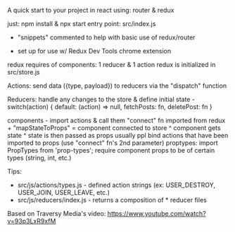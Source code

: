 A quick start to your project in react using: router & redux

just: npm install & npx start
entry point: src/index.js

- "snippets" commented to help with basic use of redux/router

- set up for use w/ Redux Dev Tools chrome extension



redux requires of components: 1 reducer & 1 action
redux is initialized in src/store.js


Actions: send data ({type, payload}) to reducers via the "dispatch" function


Reducers: handle any changes to the store & define initial state
	 - switch(action) {
		 default: (action) => null,
		 fetchPosts: fn,
		 deletePost: fn
	   }

components - import actions & call them
	"connect" fn imported from redux    +   "mapStateToProps"     =     component connected to store
	   ^ component gets state                   ^ state is then passed as props
	usually ppl bind actions that have been imported to props (use "connect" fn's 2nd parameter)
  proptypes: import PropTypes from 'prop-types';
	require component props to be of certain types (string, int, etc.)
	


Tips: 
- src/js/actions/types.js - defined action strings (ex: USER_DESTROY, USER_JOIN, USER_LEAVE, etc.)
- src/js/reducers/index.js - returns a composition of * reducer files


Based on Traversy Media's video: https://www.youtube.com/watch?v=93p3LxR9xfM